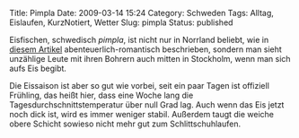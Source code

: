 Title: Pimpla
Date: 2009-03-14 15:24
Category: Schweden
Tags: Alltag, Eislaufen, KurzNotiert, Wetter
Slug: pimpla
Status: published

Eisfischen, schwedisch *pimpla*, ist nicht nur in Norrland beliebt, wie
in [diesem
Artikel](http://www.zeit.de/2009/12/Schweden-Eisangeln?page=all)
abenteuerlich-romantisch beschrieben, sondern man sieht unzählige Leute
mit ihren Bohrern auch mitten in Stockholm, wenn man sich aufs Eis
begibt.

Die Eissaison ist aber so gut wie vorbei, seit ein paar Tagen ist
offiziell Frühling, das heißt hier, dass eine Woche lang die
Tagesdurchschnittstemperatur über null Grad lag. Auch wenn das Eis jetzt
noch dick ist, wird es immer weniger stabil. Außerdem taugt die weiche
obere Schicht sowieso nicht mehr gut zum Schlittschuhlaufen.

